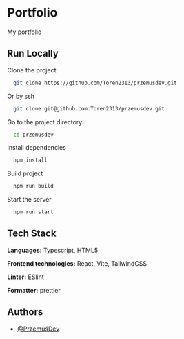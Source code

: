 # Portfolio

My portfolio

## Run Locally

Clone the project

```bash
  git clone https://github.com/Toren2313/przemusdev.git
```

Or by ssh

```bash
  git clone git@github.com:Toren2313/przemusdev.git
```

Go to the project directory

```bash
  cd przemusdev
```

Install dependencies

```bash
  npm install
```

Build project

```bash
  npm run build
```

Start the server

```bash
  npm run start
```

## Tech Stack

**Languages:** Typescript, HTML5

**Frontend technologies:** React, Vite, TailwindCSS

**Linter:** ESlint

**Formatter:** prettier

## Authors

- [@PrzemuśDev](https://github.com/Toren2313)

